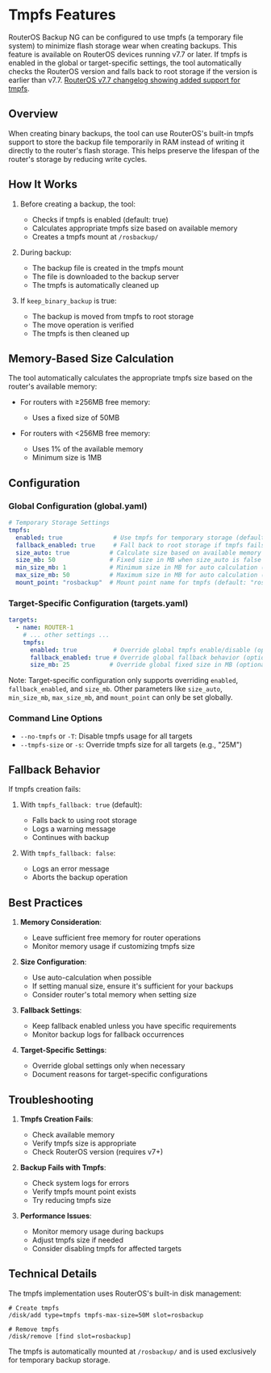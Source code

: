 # Tmpfs Features

RouterOS Backup NG can be configured to use tmpfs (a temporary file system) to minimize flash storage wear when creating backups. This feature is available on RouterOS devices running v7.7 or later. If tmpfs is enabled in the global or target-specific settings, the tool automatically checks the RouterOS version and falls back to root storage if the version is earlier than v7.7. [RouterOS v7.7 changelog showing added support for tmpfs][1].

[1]: https://forum.mikrotik.com/viewtopic.php?t=192427

## Overview

When creating binary backups, the tool can use RouterOS's built-in tmpfs support to store the backup file temporarily in RAM instead of writing it directly to the router's flash storage. This helps preserve the lifespan of the router's storage by reducing write cycles.

## How It Works

1. Before creating a backup, the tool:
   - Checks if tmpfs is enabled (default: true)
   - Calculates appropriate tmpfs size based on available memory
   - Creates a tmpfs mount at `/rosbackup/`

2. During backup:
   - The backup file is created in the tmpfs mount
   - The file is downloaded to the backup server
   - The tmpfs is automatically cleaned up

3. If `keep_binary_backup` is true:
   - The backup is moved from tmpfs to root storage
   - The move operation is verified
   - The tmpfs is then cleaned up

## Memory-Based Size Calculation

The tool automatically calculates the appropriate tmpfs size based on the router's available memory:

- For routers with ≥256MB free memory:
  - Uses a fixed size of 50MB

- For routers with <256MB free memory:
  - Uses 1% of the available memory
  - Minimum size is 1MB

## Configuration

### Global Configuration (global.yaml)

```yaml
# Temporary Storage Settings
tmpfs:
  enabled: true              # Use tmpfs for temporary storage (default: true)
  fallback_enabled: true     # Fall back to root storage if tmpfs fails (default: true)
  size_auto: true           # Calculate size based on available memory (default: true)
  size_mb: 50               # Fixed size in MB when size_auto is false (default: 50)
  min_size_mb: 1            # Minimum size in MB for auto calculation (default: 1)
  max_size_mb: 50           # Maximum size in MB for auto calculation (default: 50)
  mount_point: "rosbackup"  # Mount point name for tmpfs (default: "rosbackup")
```

### Target-Specific Configuration (targets.yaml)

```yaml
targets:
  - name: ROUTER-1
    # ... other settings ...
    tmpfs:
      enabled: true          # Override global tmpfs enable/disable (optional)
      fallback_enabled: true # Override global fallback behavior (optional)
      size_mb: 25           # Override global fixed size in MB (optional)
```

Note: Target-specific configuration only supports overriding `enabled`, `fallback_enabled`, and `size_mb`. Other parameters like `size_auto`, `min_size_mb`, `max_size_mb`, and `mount_point` can only be set globally.

### Command Line Options

- `--no-tmpfs` or `-T`: Disable tmpfs usage for all targets
- `--tmpfs-size` or `-s`: Override tmpfs size for all targets (e.g., "25M")

## Fallback Behavior

If tmpfs creation fails:

1. With `tmpfs_fallback: true` (default):
   - Falls back to using root storage
   - Logs a warning message
   - Continues with backup

2. With `tmpfs_fallback: false`:
   - Logs an error message
   - Aborts the backup operation

## Best Practices

1. **Memory Consideration**:
   - Leave sufficient free memory for router operations
   - Monitor memory usage if customizing tmpfs size

2. **Size Configuration**:
   - Use auto-calculation when possible
   - If setting manual size, ensure it's sufficient for your backups
   - Consider router's total memory when setting size

3. **Fallback Settings**:
   - Keep fallback enabled unless you have specific requirements
   - Monitor backup logs for fallback occurrences

4. **Target-Specific Settings**:
   - Override global settings only when necessary
   - Document reasons for target-specific configurations

## Troubleshooting

1. **Tmpfs Creation Fails**:
   - Check available memory
   - Verify tmpfs size is appropriate
   - Check RouterOS version (requires v7+)

2. **Backup Fails with Tmpfs**:
   - Check system logs for errors
   - Verify tmpfs mount point exists
   - Try reducing tmpfs size

3. **Performance Issues**:
   - Monitor memory usage during backups
   - Adjust tmpfs size if needed
   - Consider disabling tmpfs for affected targets

## Technical Details

The tmpfs implementation uses RouterOS's built-in disk management:

```
# Create tmpfs
/disk/add type=tmpfs tmpfs-max-size=50M slot=rosbackup

# Remove tmpfs
/disk/remove [find slot=rosbackup]
```

The tmpfs is automatically mounted at `/rosbackup/` and is used exclusively for temporary backup storage.
